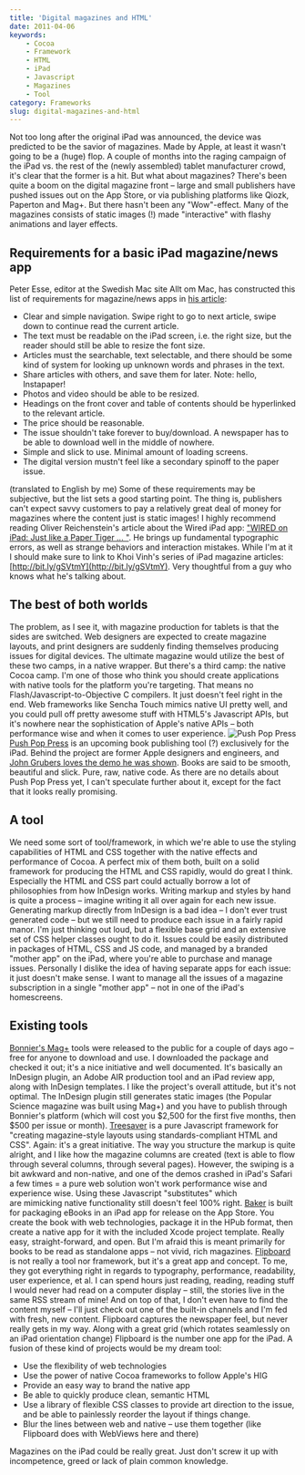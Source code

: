 ```yaml
---
title: 'Digital magazines and HTML'
date: 2011-04-06
keywords:
    - Cocoa
    - Framework
    - HTML
    - iPad
    - Javascript
    - Magazines
    - Tool
category: Frameworks
slug: digital-magazines-and-html
---
```


Not too long after the original iPad was announced, the device was predicted to be the savior of magazines. Made by Apple, at least it wasn't going to be a (huge) flop. A couple of months into the raging campaign of the iPad vs. the rest of the (newly assembled) tablet manufacturer crowd, it's clear that the former is a hit. But what about magazines? There's been quite a boom on the digital magazine front – large and small publishers have pushed issues out on the App Store, or via publishing platforms like Qiozk, Paperton and Mag+. But there hasn't been any "Wow"-effect. Many of the magazines consists of static images (!) made "interactive" with flashy animations and layer effects.

## Requirements for a basic iPad magazine/news app
Peter Esse, editor at the Swedish Mac site Allt om Mac, has constructed this list of requirements for magazine/news apps in [his article](http://alltommac.se/artiklar/tidningsapparna-ett-han-mot-lasarna/):
- Clear and simple navigation. Swipe right to go to next article, swipe down to continue read the current article.
- The text must be readable on the iPad screen, i.e. the right size, but the reader should still be able to resize the font size.
- Articles must the searchable, text selectable, and there should be some kind of system for looking up unknown words and phrases in the text.
- Share articles with others, and save them for later. Note: hello, Instapaper!
- Photos and video should be able to be resized.
- Headings on the front cover and table of contents should be hyperlinked to the relevant article.
- The price should be reasonable.
- The issue shouldn't take forever to buy/download. A newspaper has to be able to download well in the middle of nowhere.
- Simple and slick to use. Minimal amount of loading screens.
- The digital version mustn't feel like a secondary spinoff to the paper issue.

(translated to English by me) Some of these requirements may be subjective, but the list sets a good starting point. The thing is, publishers can't expect savvy customers to pay a relatively great deal of money for magazines where the content just is static images! I highly recommend reading Oliver Reichenstein's article about the Wired iPad app: ["WIRED on iPad: Just like a Paper Tiger ... "](http://www.informationarchitects.jp/en/wired-on-ipad-just-like-a-paper-tiger/). He brings up fundamental typographic errors, as well as strange behaviors and interaction mistakes. While I'm at it I should make sure to link to Khoi Vinh's series of iPad magazine articles:  [http://bit.ly/gSVtmY](http://bit.ly/gSVtmY). Very thoughtful from a guy who knows what he's talking about.
## The best of both worlds
The problem, as I see it, with magazine production for tablets is that the sides are switched. Web designers are expected to create magazine layouts, and print designers are suddenly finding themselves producing issues for digital devices. The ultimate magazine would utilize the best of these two camps, in a native wrapper. But there's a third camp: the native Cocoa camp. I'm one of those who think you should create applications with native tools for the platform you're targeting. That means no Flash/Javascript-to-Objective C compilers. It just doesn't feel right in the end. Web frameworks like Sencha Touch mimics native UI pretty well, and you could pull off pretty awesome stuff with HTML5's Javascript APIs, but it's nowhere near the sophistication of Apple's native APIs – both performance wise and when it comes to user experience. ![](http://213.185.255.138/core/wp-content/uploads/2011/04/background2x-644x419.jpg "Push Pop Press") [Push Pop Press](http://www.pushpoppress.com/) is an upcoming book publishing tool (?) exclusively for the iPad. Behind the project are former Apple designers and engineers, and [John Grubers loves the demo he was shown](http://daringfireball.net/2011/02/push_pop_press). Books are said to be smooth, beautiful and slick. Pure, raw, native code. As there are no details about Push Pop Press yet, I can't speculate further about it, except for the fact that it looks really promising.
## A tool
We need some sort of tool/framework, in which we're able to use the styling capabilities of HTML and CSS together with the native effects and performance of Cocoa. A perfect mix of them both, built on a solid framework for producing the HTML and CSS rapidly, would do great I think. Especially the HTML and CSS part could actually borrow a lot of philosophies from how InDesign works. Writing markup and styles by hand is quite a process – imagine writing it all over again for each new issue. Generating markup directly from InDesign is a bad idea – I don't ever trust generated code – but we still need to produce each issue in a fairly rapid manor. I'm just thinking out loud, but a flexible base grid and an extensive set of CSS helper classes ought to do it. Issues could be easily distributed in packages of HTML, CSS and JS code, and managed by a branded "mother app" on the iPad, where you're able to purchase and manage issues. Personally I dislike the idea of having separate apps for each issue: it just doesn't make sense. I want to manage all the issues of a magazine subscription in a single "mother app" – not in one of the iPad's homescreens.
## Existing tools
  [Bonnier's Mag+](http://magplus.com) tools were released to the public for a couple of days ago – free for anyone to download and use. I downloaded the package and checked it out; it's a nice initiative and well documented. It's basically an InDesign plugin, an Adobe AIR production tool and an iPad review app, along with InDesign templates. I like the project's overall attitude, but it's not optimal. The InDesign plugin still generates static images (the Popular Science magazine was built using Mag+) and you have to publish through Bonnier's platform (which will cost you $2,500 for the first five months, then $500 per issue or month). [Treesaver](http://treesaverjs.com/) is a pure Javascript framework for "creating magazine-style layouts using standards-compliant HTML and CSS". Again: it's a great initiative. The way you structure the markup is quite alright, and I like how the magazine columns are created (text is able to flow through several columns, through several pages). However, the swiping is a bit awkward and non-native, and one of the demos crashed in iPad's Safari a few times = a pure web solution won't work performance wise and experience wise. Using these Javascript "substitutes" which are mimicking native functionality still doesn't feel 100% right. [Baker](http://bakerframework.com/) is built for packaging eBooks in an iPad app for release on the App Store. You create the book with web technologies, package it in the HPub format, then create a native app for it with the included Xcode project template. Really easy, straight-forward, and open. But I'm afraid this is meant primarily for books to be read as standalone apps – not vivid, rich magazines. [Flipboard](http://flipboard.com/) is not really a tool nor framework, but it's a great app and concept. To me, they got everything right in regards to typography, performance, readability, user experience, et al. I can spend hours just reading, reading, reading stuff I would never had read on a computer display – still, the stories live in the same RSS stream of mine! And on top of that, I don't even have to find the content myself – I'll just check out one of the built-in channels and I'm fed with fresh, new content. Flipboard captures the newspaper feel, but never really gets in my way. Along with a great grid (which rotates seamlessly on an iPad orientation change) Flipboard is the number one app for the iPad. A fusion of these kind of projects would be my dream tool:
- Use the flexibility of web technologies
- Use the power of native Cocoa frameworks to follow Apple's HIG
- Provide an easy way to brand the native app
- Be able to quickly produce clean, semantic HTML
- Use a library of flexible CSS classes to provide art direction to the issue, and be able to painlessly reorder the layout if things change.
- Blur the lines between web and native – use them together (like Flipboard does with WebViews here and there)

Magazines on the iPad could be really great. Just don't screw it up with incompetence, greed or lack of plain common knowledge.
